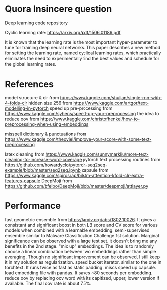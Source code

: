 # Quora Insincere question

Deep learning code repository

Cyclic learning rate: https://arxiv.org/pdf/1506.01186.pdf

It is known that the learning rate is the most important hyper-parameter to tune for training deep neural networks. This paper describes a new method for setting the learning rate, named cyclical learning rates, which practically eliminates the need to experimentally ﬁnd the best values and schedule for the global learning rates. 

# References

model structure & clr from https://www.kaggle.com/shujian/single-rnn-with-4-folds-clr
hidden size 256 from https://www.kaggle.com/artgor/text-modelling-in-pytorch
speed up pre-processing from https://www.kaggle.com/syhens/speed-up-your-preprocessing
the idea to reduce oov from https://www.kaggle.com/christofhenkel/how-to-preprocessing-when-using-embeddings

misspell dictionary & punctuations from https://www.kaggle.com/theoviel/improve-your-score-with-some-text-preprocessing

latex cleaning from https://www.kaggle.com/sunnymarkliu/more-text-cleaning-to-increase-word-coverage
pytorch text processing routines from https://github.com/howardyclo/pytorch-seq2seq-example/blob/master/seq2seq.ipynb
capsule from https://www.kaggle.com/spirosrap/bilstm-attention-kfold-clr-extra-features-capsule
DeepMoji from https://github.com/bfelbo/DeepMoji/blob/master/deepmoji/attlayer.py

# Performance

fast geometric ensemble from https://arxiv.org/abs/1802.10026. It gives a consistant and significant boost in both LB score and CV score for various models when combined with a learnable embedding.
semi-supervised ensemble similar to Malware Classification Challenge 1st solution. Marginal significance can be observed with a large test set. it doesn't bring me any benefits in the 2nd stage.
"mix up" embeddings. The idea is to randomly choose a linear combination between two embeddings rather than simple averaging. Though no significant improvement can be observed, I still keep it in my solution as regularization.
speed
bucket iterator. similar to the one in torchtext. It runs twice as fast as static padding.
miscs
speed up capsule. 
load embedding file with pandas. It saves ~80 seconds per embedding. 
reduce oov by replacing oov word with its capitized, upper, lower version if available. The final oov rate is about 7.5%. 

